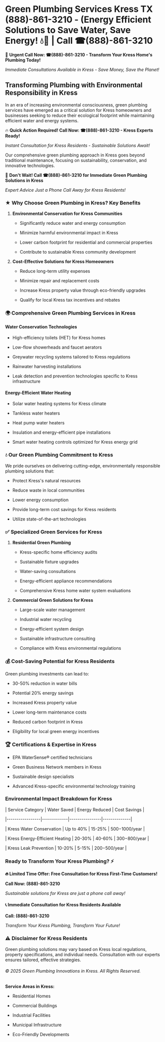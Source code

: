# Green Plumbing Services Kress TX (888)-861-3210 - (Energy Efficient Solutions to Save Water, Save Energy! 💧🌿 | Call ☎(888)-861-3210

🚨 **Urgent Call Now: ☎(888)-861-3210 - Transform Your Kress Home's Plumbing Today!**
*Immediate Consultations Available in Kress - Save Money, Save the Planet!*

## Transforming Plumbing with Environmental Responsibility in Kress

In an era of increasing environmental consciousness, green plumbing services have emerged as a critical solution for Kress homeowners and businesses seeking to reduce their ecological footprint while maintaining efficient water and energy systems. 

🔥 **Quick Action Required! Call Now: ☎(888)-861-3210 - Kress Experts Ready!**
*Instant Consultation for Kress Residents - Sustainable Solutions Await!*

Our comprehensive green plumbing approach in Kress goes beyond traditional maintenance, focusing on sustainability, conservation, and innovative technologies.

🚨 **Don't Wait! Call ☎(888)-861-3210 for Immediate Green Plumbing Solutions in Kress**
*Expert Advice Just a Phone Call Away for Kress Residents!*

### ★ Why Choose Green Plumbing in Kress? Key Benefits

1. **Environmental Conservation for Kress Communities** 
   - Significantly reduce water and energy consumption
   - Minimize harmful environmental impact in Kress
   - Lower carbon footprint for residential and commercial properties
   - Contribute to sustainable Kress community development

2. **Cost-Effective Solutions for Kress Homeowners** 
   - Reduce long-term utility expenses
   - Minimize repair and replacement costs
   - Increase Kress property value through eco-friendly upgrades
   - Qualify for local Kress tax incentives and rebates

### 🌍 Comprehensive Green Plumbing Services in Kress

#### Water Conservation Technologies
- High-efficiency toilets (HET) for Kress homes
- Low-flow showerheads and faucet aerators
- Greywater recycling systems tailored to Kress regulations
- Rainwater harvesting installations
- Leak detection and prevention technologies specific to Kress infrastructure

#### Energy-Efficient Water Heating
- Solar water heating systems for Kress climate
- Tankless water heaters
- Heat pump water heaters
- Insulation and energy-efficient pipe installations
- Smart water heating controls optimized for Kress energy grid

### 💧 Our Green Plumbing Commitment to Kress

We pride ourselves on delivering cutting-edge, environmentally responsible plumbing solutions that:
- Protect Kress's natural resources
- Reduce waste in local communities
- Lower energy consumption
- Provide long-term cost savings for Kress residents
- Utilize state-of-the-art technologies

### ✅ Specialized Green Services for Kress

1. **Residential Green Plumbing**
   - Kress-specific home efficiency audits
   - Sustainable fixture upgrades
   - Water-saving consultations
   - Energy-efficient appliance recommendations
   - Comprehensive Kress home water system evaluations

2. **Commercial Green Solutions for Kress**
   - Large-scale water management
   - Industrial water recycling
   - Energy-efficient system design
   - Sustainable infrastructure consulting
   - Compliance with Kress environmental regulations

### 💰 Cost-Saving Potential for Kress Residents

Green plumbing investments can lead to:
- 30-50% reduction in water bills
- Potential 20% energy savings
- Increased Kress property value
- Lower long-term maintenance costs
- Reduced carbon footprint in Kress
- Eligibility for local green energy incentives

### 🏆 Certifications & Expertise in Kress

- EPA WaterSense® certified technicians
- Green Business Network members in Kress
- Sustainable design specialists
- Advanced Kress-specific environmental technology training

### Environmental Impact Breakdown for Kress

| Service Category | Water Saved | Energy Reduced | Cost Savings |
|-----------------|-------------|----------------|--------------|
| Kress Water Conservation | Up to 40% | 15-25% | $500-$1000/year |
| Kress Energy-Efficient Heating | 20-30% | 40-60% | $300-$800/year |
| Kress Leak Prevention | 10-20% | 5-15% | $200-$500/year |

### Ready to Transform Your Kress Plumbing? ⚡

**🔥 Limited Time Offer: Free Consultation for Kress First-Time Customers!**

**Call Now: (888)-861-3210**
*Sustainable solutions for Kress are just a phone call away!*

#### 📞 Immediate Consultation for Kress Residents Available

**Call: (888)-861-3210**
*Transform Your Kress Plumbing, Transform Your Future!*

### ⚠️ Disclaimer for Kress Residents

Green plumbing solutions may vary based on Kress local regulations, property specifications, and individual needs. Consultation with our experts ensures tailored, effective strategies.

###### © 2025 Green Plumbing Innovations in Kress. All Rights Reserved.

**Service Areas in Kress:** 
- Residential Homes
- Commercial Buildings
- Industrial Facilities
- Municipal Infrastructure
- Eco-Friendly Developments